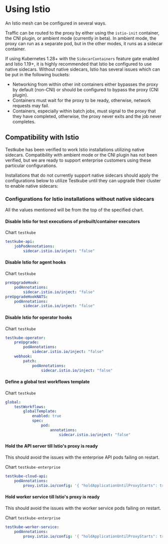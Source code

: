 # Using Istio

An Istio mesh can be configured in several ways.

Traffic can be routed to the proxy by either using the `istio-init` container,
the CNI plugin, or ambient mode (currently in beta). In ambient mode, the proxy
can run as a separate pod, but in the other modes, it runs as a sidecar
container.

If using Kubernetes 1.28+ with the `SidecarContainers` feature gate enabled and
Istio 1.19+, it is highly recommended that Istio be configured to use native
sidecars. Without native sidecars, Istio has several issues which can be put in
the following buckets:

-   Networking from within other init containers either bypasses the proxy by
    default (non-CNI) or should be configured to bypass the proxy (CNI plugin).
-   Containers must wait for the proxy to be ready, otherwise, network requests
    may fail.
-   Containers, especially within batch jobs, must signal to the proxy that they
    have completed, otherwise, the proxy never exits and the job never
    completes.

## Compatibility with Istio

Testkube has been verified to work Istio installations utilizing native
sidecars. Compatibility with ambient mode or the CNI plugin has not been
verified, but we are ready to support enterprise customers using these
particular configurations.

Installations that do not currently support native sidecars should apply the
configurations below to utilize Testkube until they can upgrade their cluster to
enable native sidecars:

### Configurations for Istio installations without native sidecars

All the values mentioned will be from the top of the specified chart.

#### Disable Istio for test executions of prebuilt/container executors

Chart `testkube`

```yaml
testkube-api:
    jobPodAnnotations:
        sidecar.istio.io/inject: "false"
```

#### Disable Istio for agent hooks

Chart `testkube`

```yaml
preUpgradeHook:
    podAnnotations:
        sidecar.istio.io/inject: "false"
preUpgradeHookNATS:
    podAnnotations:
        sidecar.istio.io/inject: "false"
```

#### Disable Istio for operator hooks

Chart `testkube`

```yaml
testkube-operator:
    preUpgrade:
        podAnnotations:
            sidecar.istio.io/inject: "false"
    webhook:
        patch:
            podAnnotations:
                sidecar.istio.io/inject: "false"
```

#### Define a global test workflows template

Chart `testkube`

```yaml
global:
    testWorkflows:
        globalTemplate:
            enabled: true
            spec:
                pod:
                    annotations:
                        sidecar.istio.io/inject: "false"
```

#### Hold the API server till Istio's proxy is ready

This should avoid the issues with the enterprise API pods failing on restart.

Chart `testkube-enterprise`

```yaml
testkube-cloud-api:
    podAnnotations:
        proxy.istio.io/config: '{ "holdApplicationUntilProxyStarts": true }'
```

#### Hold worker service till Istio's proxy is ready

This should avoid the issues with the worker service pods failing on restart.

Chart `testkube-enterprise`

```yaml
testkube-worker-service:
    podAnnotations:
        proxy.istio.io/config: '{ "holdApplicationUntilProxyStarts": true }'
```
